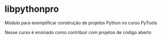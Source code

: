 # libpythonpro
Módulo para exemplificar construção de projetos Python no curso PyTools 

Nesse curso é ensinado como contribuir com projetos de código aberto 


